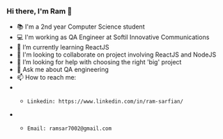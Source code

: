 ### Hi there, I'm Ram 👋
- 📚 I'm a 2nd year Computer Science student
- 💻 I'm working as QA Engineer at Softil Innovative Communications
- 🌱 I’m currently learning ReactJS
- 👯 I'm looking to collaborate on project involving ReactJS and NodeJS
- 🤔 I’m looking for help with choosing the right 'big' project
-  💬 Ask me about QA engineering
-  📫 How to reach me:
- -     Linkedin: https://www.linkedin.com/in/ram-sarfian/
- -     Email: ramsar7002@gmail.com
<!--
**ramsar7002/ramsar7002** is a ✨ _special_ ✨ repository because its `README.md` (this file) appears on your GitHub profile.

Here are some ideas to get you started:

- 🔭 I’m currently working on ...
- 🌱 I’m currently learning ...
- 👯 I’m looking to collaborate on ...
- 🤔 I’m looking for help with ...
- 💬 Ask me about ...
- 📫 How to reach me: ...
- 😄 Pronouns: ...
- ⚡ Fun fact: ...
-->
